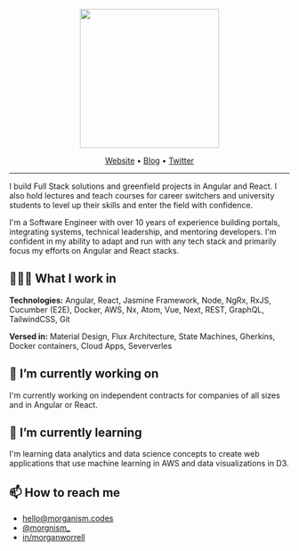 <p align="center">
  <a href="https://www.linkedin.com/in/morganworrell/">
    <picture>
      <source media="(prefers-color-scheme: dark)" srcset="https://media.licdn.com/dms/image/D5616AQG3uND_j1_hKw/profile-displaybackgroundimage-shrink_350_1400/0/1688850924453?e=1695254400&v=beta&t=Rcz62lhmpZe0TRFtUim-YDFNXvlJY7qAsy9u4ZHi5Vg">
      <img src="https://media.licdn.com/dms/image/D5616AQG3uND_j1_hKw/profile-displaybackgroundimage-shrink_350_1400/0/1688850924453?e=1695254400&v=beta&t=Rcz62lhmpZe0TRFtUim-YDFNXvlJY7qAsy9u4ZHi5Vg" height="250">
    </picture>
  </a>
</p>

<p align="center">
  <a href="https://morganism.codes/">Website</a> •
  <a href="https://morganism.codes/posts">Blog</a> •
  <a href="https://twitter.com/morgnism_">Twitter</a>
</p>

---

I build Full Stack solutions and greenfield projects in Angular and React. I also hold lectures and teach courses for career switchers and university students to level up their skills and enter the field with confidence.

I'm a Software Engineer with over 10 years of experience building portals, integrating systems, technical leadership, and mentoring developers. I'm confident in my ability to adapt and run with any tech stack and primarily focus my efforts on Angular and React stacks.

## 👨🏽‍💻 What I work in

**Technologies:** Angular, React, Jasmine Framework, Node, NgRx, RxJS, Cucumber (E2E), Docker, AWS, Nx, Atom, Vue, Next, REST, GraphQL, TailwindCSS, Git

**Versed in:** Material Design, Flux Architecture, State Machines, Gherkins, Docker containers, Cloud Apps, Seververles

## 🔭 I’m currently working on

I'm currently working on independent contracts for companies of all sizes and in Angular or React.

## 🌱 I’m currently learning

I'm learning data analytics and data science concepts to create web applications that use machine learning in AWS and data visualizations in D3.

##  📫 How to reach me

- hello@morganism.codes
- [@morgnism_](https://twitter.com/morgnism_)
- [in/morganworrell](https://www.linkedin.com/in/morganworrell/)
